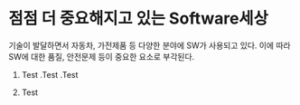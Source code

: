 점점 더 중요해지고 있는 Software세상
==============================
기술이 발달하면서 자동차, 가전제품 등 다양한 분야에 SW가 사용되고 있다.
이에 따라 SW에 대한 품질, 안전문제 등이 중요한 요소로 부각된다.

1. Test
 .Test
 .Test

2. Test
